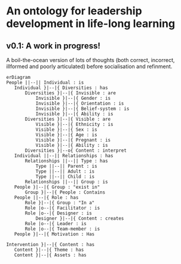 # An ontology for leadership development in life-long learning

## v0.1: A work in progress!
A boil-the-ocean version of lots of thoughts (both correct, incorrect, illformed and poorly articulated) before socialisation and refinment.

 ```mermaid
erDiagram
 People ||--|| Individual : is
    Individual }|--|{ Diversities : has
        Diversities }|--|{ Invisible : are
            Invisible }|--|{ Gender : is
            Invisible }|--|{ Orientation : is
            Invisible }|--|{ Belief-system : is
            Invisible }|--|{ Ability : is
        Diversities }|--|{ Visible : are
            Visible }|--|{ Ethnicity : is
            Visible }|--|{ Sex : is
            Visible }|--|{ Age : is
            Visible }|--|{ Pregnant : is
            Visible }|--|{ Ability : is
        Diversities }|--o{ Content : interpret
    Individual ||--|| Relationships : has
        Relationships ||--|| Type : has
            Type ||--|| Parent : is
            Type ||--|| Adult : is
            Type ||--|| Child : is
        Relationships ||--|| Group : is
    People }|--|{ Group : "exist in"
        Group }|--|{ People : Contains
    People ||--|{ Role : has
        Role }|--|{ Group : "In a"
        Role |o--|{ Facilitator : is
        Role |o--|{ Designer : is
            Designer }|--|{ Content : creates
        Role |o--|{ Leader : is
        Role |o--|{ Team-member : is
    People }|--|{ Motivation : Has

Intervention }|--|{ Content : has
    Content }|--|{ Theme : has
    Content }|--|{ Assets : has



```
